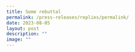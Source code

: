 ```yaml
---
title: Some rebuttal
permalink: /press-releases/replies/permalink/
date: 2023-08-05
layout: post
description: ""
image: ""
---
```

